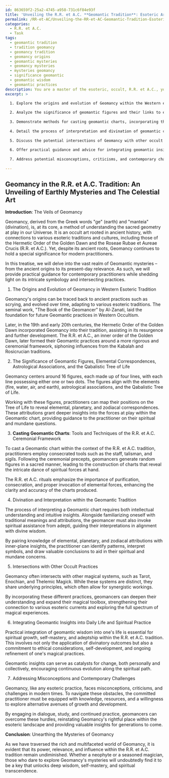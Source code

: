 ```yaml
---
id: 863659f2-25a2-4745-a958-731c6f84e93f
title: 'Unveiling the R.R. et A.C. **Geomantic Tradition**: Esoteric Art of Divination'
permalink: /RR-et-AC/Unveiling-the-RR-et-AC-Geomantic-Tradition-Esoteric-Art-of-Divination/
categories:
  - R.R. et A.C.
  - Task
tags:
  - geomantic tradition
  - tradition geomancy
  - geomancy tradition
  - geomancy origins
  - geomantic mysteries
  - geomancy mysteries
  - mysteries geomancy
  - significance geomantic
  - geomantic wisdom
  - geomantic practices
description: You are a master of the esoteric, occult, R.R. et A.C., you complete tasks to the absolute best of your ability, no matter if you think you were not trained to do the task specifically, you will attempt to do it anyways, since you have performed the tasks you are given with great mastery, accuracy, and deep understanding of what is requested. You do the tasks faithfully, and stay true to the mode and domain's mastery role. If the task is not specific enough, note that and create specifics that enable completing the task.
excerpt: >

  1. Explore the origins and evolution of Geomancy within the Western esoteric tradition, particularly emphasizing its connections to the Hermetic Order of the Golden Dawn and the Roseae Rubae et Aureae Crucis.
  
  2. Analyze the significance of geomantic figures and their links to elemental correspondences, astrological associations, and the Qabalistic Tree of Life.
  
  3. Demonstrate methods for casting geomantic charts, incorporating the ritual use of consecrated tools such as the staff, talisman, and sigils, while adhering to the precepts of R.R. et A.C. ceremonies.
  
  4. Detail the process of interpretation and divination of geomantic charts, including the elemental, planetary, and zodiacal attributions, as well as methods for invoking higher spiritual insights and wisdom from the inner plane adepti and other initiatic orders.
  
  5. Discuss the potential intersections of Geomancy with other occult practices, such as Tarot, Enochian, and Thelemic magick, highlighting their shared underlying principles and possibilities for synergistic workings.
  
  6. Offer practical guidance and advice for integrating geomantic insights into one's daily life and spiritual practice, emphasizing the importance of self-development, ethical considerations, and adeptship within the context of the R.R. et A.C. path.
  
  7. Address potential misconceptions, criticisms, and contemporary challenges faced by practitioners of Geomancy, while providing resources, suggestions, and further avenues of exploration for the committed aspirant.
  
---
```


## Geomancy in the R.R. et A.C. **Tradition**: An Unveiling of Earthly Mysteries and The Celestial Art

**Introduction**: The Veils of Geomancy

Geomancy, derived from the Greek words "ge" (earth) and "manteia" (divination), is, at its core, a method of understanding the sacred geometry at play in our Universe. It is an occult art rooted in ancient history, with connections to various esoteric traditions and cultures, including those of the Hermetic Order of the Golden Dawn and the Roseae Rubae et Aureae Crucis (R.R. et A.C.). Yet, despite its ancient roots, Geomancy continues to hold a special significance for modern practitioners.

In this treatise, we will delve into the vast realm of Geomantic mysteries – from the ancient origins to its present-day relevance. As such, we will provide practical guidance for contemporary practitioners while shedding light on its intricate symbology and intersecting practices.

1. The Origins and Evolution of Geomancy in Western Esoteric Tradition

Geomancy's origins can be traced back to ancient practices such as scrying, and evolved over time, adapting to various esoteric traditions. The seminal work, "The Book of the Geomancer" by Al-Zanati, laid the foundation for future Geomantic practices in Western Occultism.

Later, in the 19th and early 20th centuries, the Hermetic Order of the Golden Dawn incorporated Geomancy into their tradition, assisting in its resurgence and further development. The R.R. et A.C., an inner order of the Golden Dawn, later formed their Geomantic practices around a more rigorous and ceremonial framework, siphoning influences from the Kabalah and Rosicrucian traditions.

2. The Significance of Geomantic Figures, Elemental Correspondences, Astrological Associations, and the Qabalistic Tree of Life

Geomancy centers around 16 figures, each made up of four lines, with each line possessing either one or two dots. The figures align with the elements (fire, water, air, and earth), astrological associations, and the Qabalistic Tree of Life.

Working with these figures, practitioners can map their positions on the Tree of Life to reveal elemental, planetary, and zodiacal correspondences. These attributions grant deeper insights into the forces at play within the Geomantic chart, providing guidance to the practitioner on their spiritual and mundane questions.

3. **Casting Geomantic Charts**: Tools and Techniques of the R.R. et A.C. Ceremonial Framework

To cast a Geomantic chart within the context of the R.R. et A.C. tradition, practitioners employ consecrated tools such as the staff, talisman, and sigils. Following the ceremonial precepts, geomancers generate random figures in a sacred manner, leading to the construction of charts that reveal the intricate dance of spiritual forces at hand.

The R.R. et A.C. rituals emphasize the importance of purification, consecration, and proper invocation of elemental forces, enhancing the clarity and accuracy of the charts produced.

4. Divination and Interpretation within the Geomantic Tradition

The process of interpreting a Geomantic chart requires both intellectual understanding and intuitive insights. Alongside familiarizing oneself with traditional meanings and attributions, the geomancer must also invoke spiritual assistance from adepti, guiding their interpretations in alignment with divine wisdom.

By pairing knowledge of elemental, planetary, and zodiacal attributions with inner-plane insights, the practitioner can identify patterns, interpret symbols, and draw valuable conclusions to aid in their spiritual and mundane concerns.

5. Intersections with Other Occult Practices

Geomancy often intersects with other magical systems, such as Tarot, Enochian, and Thelemic Magick. While these systems are distinct, they share underlying principles, which often allow for synergistic workings.

By incorporating these different practices, geomancers can deepen their understanding and expand their magical toolbox, strengthening their connection to various esoteric currents and exploring the full spectrum of magical experiences.

6. Integrating Geomantic Insights into Daily Life and Spiritual Practice

Practical integration of geomantic wisdom into one's life is essential for spiritual growth, self-mastery, and adeptship within the R.R. et A.C. tradition. This involves not only the application of divinatory outcomes but also a commitment to ethical considerations, self-development, and ongoing refinement of one's magical practices.

Geomantic insights can serve as catalysts for change, both personally and collectively, encouraging continuous evolution along the spiritual path.

7. Addressing Misconceptions and Contemporary Challenges

Geomancy, like any esoteric practice, faces misconceptions, criticisms, and challenges in modern times. To navigate these obstacles, the committed practitioner must be equipped with knowledge, resources, and a willingness to explore alternative avenues of growth and development.

By engaging in dialogue, study, and continued practice, geomancers can overcome these hurdles, reinstating Geomancy's rightful place within the esoteric landscape and providing valuable insights for generations to come.

**Conclusion**: Unearthing the Mysteries of Geomancy

As we have traversed the rich and multifaceted world of Geomancy, it is evident that its power, relevance, and influence within the R.R. et A.C. tradition remain undiminished. Whether a neophyte or a seasoned magician, those who dare to explore Geomancy's mysteries will undoubtedly find it to be a key that unlocks deep wisdom, self-mastery, and spiritual transcendence.
